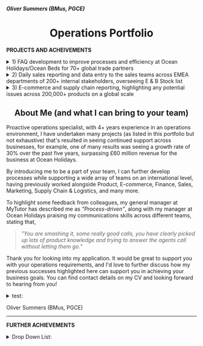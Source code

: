 <h5 align="left">Oliver Summers (BMus, PGCE)</h5>

<h1 align="center">Operations Portfolio</h1>

**PROJECTS AND ACHEIVEMENTS**

<details>
  <summary>1) FAQ development to improve processes and efficiency at Ocean Holidays/Ocean Beds for 70+ global trade partners
</summary>

*test test italics test test*
  
*One of my achievements at Ocean Holidays, where I’ve taken ownership to improve our processes as we were receiving queries from customers but due to privacy policy we could only communicate with trade partners for their booking. I would be responsible for collecting CRM data of 70+ international travel partners from our internal systems into an Excel format, to look at areas of improvement to build our FAQ page on our site. Through an analysis on CRM cases, I was able to successfully present the biggest customer queries to management using data maps to illustrate queries from different trade partners and build our FAQ page on our website, that resulted in an increase of overall efficiency as a business by 26% since 2020 - https://oceanbeds.com/Home/Faqs*

__________________________________________________
<h4 align="center">Drafting of FAQ page on word/pdf, with feedback from management</h4>
  
> ![FAQ Draft](https://user-images.githubusercontent.com/111752059/189680029-75a24cd4-e7ea-4eba-8501-2ff7d01fbf2a.png)

<h4 align="center">Final version, as found on the official website</h4>

> ![FAQ Finalised](https://user-images.githubusercontent.com/111752059/189680456-1b91b4a3-185f-42b6-bc4d-4d895aa42490.png)

</details>

<details>
  <summary>2) Daily sales reporting and data entry to the sales teams across EMEA departments of 200+ internal stakeholders, overseeing E & B Stock list </summary>

*Able to manage own workload effectively. For example, at Fender, I’d provide weekly reports to commercial and operations teams across EMEA departments, such as open order fills and B stock lists of our products, resulting in meeting our 1,000+ weekly orders for dealers and direct consumers.*
__________________________________________________
<h4 align="center">B stock list to boost revenue to global partners to 45+ countries across Europe, Middle East and Africa</h4>
  
> ![B Stock List](https://user-images.githubusercontent.com/111752059/189683018-579f21d3-c0d3-4819-8927-8392ecf095d6.png)
  
<h4 align="center">Local stock for sales team in the UK and Ireland, creating daily reports that saw 14% increase in sales on a weekly basis</h4>
  
> ![E Stock List](https://user-images.githubusercontent.com/111752059/189686626-f3d1594f-6c9a-45e0-83a3-8fbde878f56e.png)

</details>

<details>
  <summary>3) E-commerce and supply chain reporting, highlighting any potential issues across 200,000+ products on a global scale</summary>

*Analysed data from supply chain and E-commerce teams, successfully delivering tasks in a timely manner and to a high standard. Able to manage own workload effectively. For example, at Fender, I’d provide weekly reports to commercial and operations teams across EMEA departments, such as open order fills and B stock lists of our products, resulting in meeting our 1,000+ weekly orders for dealers and direct consumers.*

*Highly efficient in using Google Suite/Microsoft Office. At Fender, I use Excel to deliver reports to help track and process products, using VLOOKUP, COUNTIF, and Pivot Table Analysis to retrieve results from our internal system to help plan with order forecasts.*
__________________________________________________
<h4 align="center"> Open order fill that's analysed to provide the logistics team to successfully manage 100,000+ products from the warehouse </h4>
  
> ![Open Order](https://user-images.githubusercontent.com/111752059/189697296-ff9f2c53-f19b-4bd7-b3b1-71eb54e80b82.png)
  
<h4 align="center"> Supporting E-commerce team on securing stock allocated and available into web reserve </h4>
  
> ![E-commerce product](https://user-images.githubusercontent.com/111752059/189702583-37abc5ab-490b-4813-bdfc-af9b7a5b87b7.png)

</details>

<h2 align="center">About Me (and what I can bring to your team)</h2>

Proactive operations specialist, with 4+ years experience in an operations environment, I have undertaken many projects (as listed in this portfolio but not exhaustive) that's resulted in seeing continued support across businesses, for example, one of many results was seeing a growth rate of 30% over the past five years, surpassing £60 million revenue for the business at Ocean Holidays.

By introducing me to be a part of your team, I can further develop processes while supporting a wide array of teams on an international level, having previously worked alongside Product, E-commerce, Finance, Sales, Marketing, Supply Chain & Logistics, and many more.

To highlight some feedback from colleagues, my general manager at MyTutor has described me as *"Process-driven"*, along with my manager at Ocean Holidays praising my communications skills across different teams, stating that,

> *"You are smashing it, some really good calls, you have clearly picked up lots of product knowledge and trying to answer the agents call without letting them go.”*

Thank you for looking into my application. It would be great to support you with your operations requirements, and I'd love to further discuss how my previous successes highlighted here can support you in achieving your business goals. You can find contact details on my CV and looking forward to hearing from you!

<details>
  <summary>test:</summary> 

- test
- test
- test
- test

</details>


Oliver Summers (BMus, PGCE)

___________

**FURTHER ACHIEVEMENTS**

<details>
  <summary>Drop Down List: </summary> 

- Detail-oriented, at Ocean Holidays I’d critically check 200+ bookings weekly to ensure that data transmittals received from our partners matched what was booked in our internal systems, successfully leading to the team hitting our -2.00% error target.
- At MyTutor, I'd implement data analysis techniques to look at trends and queries from consumers to demonstrate areas of improvement on the platform. This resulted in being able to reduce customer query contact by 28% and focus on building on other aspects of the business.
- Main support for account manager for our VIP products such as the prestigious Sandy Lane hotel, helped our 20+ VIP trade partners secure bookings, seeing  a 51% increase in bookings, resulting in £30,000 increase in revenue.
- I was the first team member to set up our product section for the B2C team at MyTutor, resulting in an overall 60% increase in accurate data for bug reports into JIRA.
- Led creative workshops at MyTutor for 20+ staff, delivering to the team to educate B2C strategies.
- Trained and qualified in GDPR practises with 90%+ overall rating, highlighting key elements to protect private stakeholder data.

